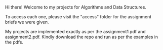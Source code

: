 Hi there! Welcome to my projects for Algorithms and Data Structures.

To access each one, please visit the "access" folder for the assignment briefs we were given.

My projects are implemented exactly as per the assignment1.pdf and assignment2.pdf. 
Kindly download the repo and run as per the examples in the pdfs.

